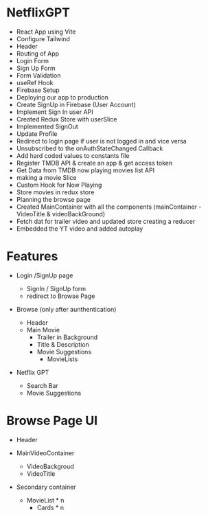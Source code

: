 # NetflixGPT

- React App using Vite
- Configure Tailwind
- Header
- Routing of App
- Login Form
- Sign Up Form
- Form Validation
- useRef Hook
- Firebase Setup
- Deploying our app to production
- Create SignUp in Firebase (User Account)
- Implement Sign In user API
- Created Redux Store with userSlice
- Implemented SignOut
- Update Profile
- Redirect to login page if user is not logged in and vice versa
- Unsubscribed to the onAuthStateChanged Callback
- Add hard coded values to constants file
- Register TMDB API & create an app & get access token
- Get Data from TMDB now playing movies list API
- making a movie Slice
- Custom Hook for Now Playing
- Store movies in redux store
- Planning the browse page
- Created MainContainer with all the components (mainContainer - VideoTitle & videoBackGround)
- Fetch dat for trailer video and updated store creating a reducer
- Embedded the YT video and added autoplay

# Features

- Login /SignUp page
  - SignIn / SignUp form
  - redirect to Browse Page
- Browse (only after aunthentication)

  - Header
  - Main Movie
    - Trailer in Background
    - Title & Description
    - Movie Suggestions
      - MovieLists

- Netflix GPT
  - Search Bar
  - Movie Suggestions

# Browse Page UI

- Header

- MainVideoContainer

  - VideoBackgroud
  - VideoTitle

- Secondary container
  - MovieList \* n
    - Cards \* n

